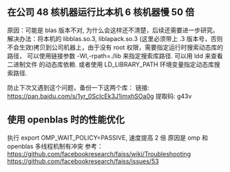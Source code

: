 
## 在公司 48 核机器运行比本机 6 核机器慢 50 倍
原因：可能是 blas 版本不对, 为什么会这样还不清楚，后续还需要进一步研究。
解决办法：将本机的 libblas.so.3, liblapack.so.3 (这里必须带上 .3 版本号，否则
不会生效)拷贝到公司机器上，由于没有 root 权限，需要指定运行时搜索动态库的路径，
可以使用链接参数 -Wl,-rpath=./lib 来指定搜索库路径. 可以用 ldd 来查看二进制文件
的动态库依赖. 或者使用 LD_LIBRARY_PATH 环境变量指定动态库搜索路径.

防止下次又遇到这个问题，备份一下这两个库：
链接: https://pan.baidu.com/s/1yr_0ScIcEk3J1imxhSOa0g 提取码: g43v


## 使用 openblas 时的性能优化
执行 export OMP_WAIT_POLICY=PASSIVE, 速度提高 2 倍
原因是 omp 和 openblas 多线程机制有冲突
参考：
https://github.com/facebookresearch/faiss/wiki/Troubleshooting
https://github.com/facebookresearch/faiss/issues/53
